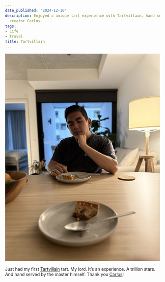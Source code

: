 ```yaml
---
date_published: '2024-12-16'
description: Enjoyed a unique tart experience with Tartvillain, hand served by the
  creator Carlos.
tags:
- Life
- Travel
title: Tartvillain
---
```


![](/static/media/85e9b94b-bf93-414b-bda1-73120a643441.jpeg)

Just had my first [Tartvillain](https://www.tartvillain.com/) tart. My lord. It’s an experience. A trillion stars. And hand served by the master himself. Thank you [Carlos](https://carlos-m.com/work)!